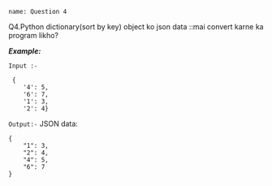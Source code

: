 ```ngMeta
name: Question 4

```

Q4.Python dictionary(sort by key) object ko json data ::mai convert karne ka program likho?


***Example:***

`Input :-`
``` 
 {
    '4': 5, 
    '6': 7, 
    '1': 3, 
    '2': 4}
 ```

`Output:-`
JSON data:
```       
{
    "1": 3,
    "2": 4,
    "4": 5,
    "6": 7
}
 ```



